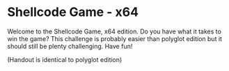 # Shellcode Game - x64

Welcome to the Shellcode Game, x64 edition. Do you have what it takes to win the game?
This challenge is probably easier than polyglot edition but it should still be plenty challenging.
Have fun!

(Handout is identical to polyglot edition)
